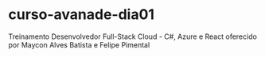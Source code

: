 # curso-avanade-dia01
Treinamento Desenvolvedor Full-Stack Cloud - C#, Azure e React oferecido por Maycon Alves Batista e Felipe Pimental 
